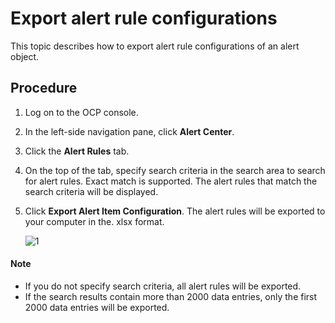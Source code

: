 # Export alert rule configurations

This topic describes how to export alert rule configurations of an alert object.

## Procedure

1. Log on to the OCP console.

2. In the left-side navigation pane, click **Alert Center**.

3. Click the **Alert Rules** tab.

4. On the top of the tab, specify search criteria in the search area to search for alert rules. Exact match is supported. The alert rules that match the search criteria will be displayed.

5. Click **Export Alert Item Configuration**. The alert rules will be exported to your computer in the. xlsx format.

   ![1](https://obbusiness-private.oss-cn-shanghai.aliyuncs.com/doc/img/ocp/401/%E5%AF%BC%E5%87%BA%E5%91%8A%E8%AD%A6%E8%A7%84%E5%88%99.png)

  <main id="notice" type='explain'>
    <h4>Note</h4>
    <ul>
    <li>If you do not specify search criteria, all alert rules will be exported.</li>
    <li>If the search results contain more than 2000 data entries, only the first 2000 data entries will be exported.</li>
    </ul>
  </main>
